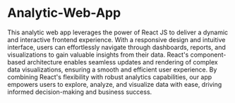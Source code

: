 # Analytic-Web-App
This analytic web app leverages the power of React JS to deliver a dynamic and interactive frontend experience. With a responsive design and intuitive interface, users can effortlessly navigate through dashboards, reports, and visualizations to gain valuable insights from their data. React's component-based architecture enables seamless updates and rendering of complex data visualizations, ensuring a smooth and efficient user experience. By combining React's flexibility with robust analytics capabilities, our app empowers users to explore, analyze, and visualize data with ease, driving informed decision-making and business success.
